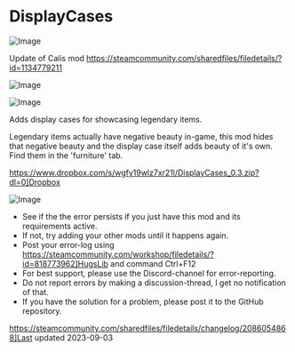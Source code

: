 # DisplayCases

![Image](https://i.imgur.com/buuPQel.png)

Update of Calis mod
https://steamcommunity.com/sharedfiles/filedetails/?id=1134779211

![Image](https://i.imgur.com/pufA0kM.png)

	
![Image](https://i.imgur.com/Z4GOv8H.png)


Adds display cases for showcasing legendary items.

Legendary items actually have negative beauty in-game, this mod hides that negative beauty and the display case itself adds beauty of it's own. Find them in the 'furniture' tab.

https://www.dropbox.com/s/wgfy19wlz7xr21l/DisplayCases_0.3.zip?dl=0]Dropbox


![Image](https://i.imgur.com/PwoNOj4.png)



-  See if the the error persists if you just have this mod and its requirements active.
-  If not, try adding your other mods until it happens again.
-  Post your error-log using https://steamcommunity.com/workshop/filedetails/?id=818773962]HugsLib and command Ctrl+F12
-  For best support, please use the Discord-channel for error-reporting.
-  Do not report errors by making a discussion-thread, I get no notification of that.
-  If you have the solution for a problem, please post it to the GitHub repository.




https://steamcommunity.com/sharedfiles/filedetails/changelog/2086054868]Last updated 2023-09-03
